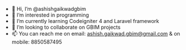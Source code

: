 - 👋 Hi, I’m @ashishgaikwadgbim
- 👀 I’m interested in programming
- 🌱 I’m currently learning Codeigniter 4 and Laravel framework
- 💞️ I’m looking to collaborate on GBIM projects
- 📫 You can reach me on email: ashish.gaikwad.gbim@gmail.com & on mobile: 8850587495

<!---
ashishgaikwadgbim/ashishgaikwadgbim is a ✨ special ✨ repository because its `README.md` (this file) appears on your GitHub profile.
You can click the Preview link to take a look at your changes.
--->
